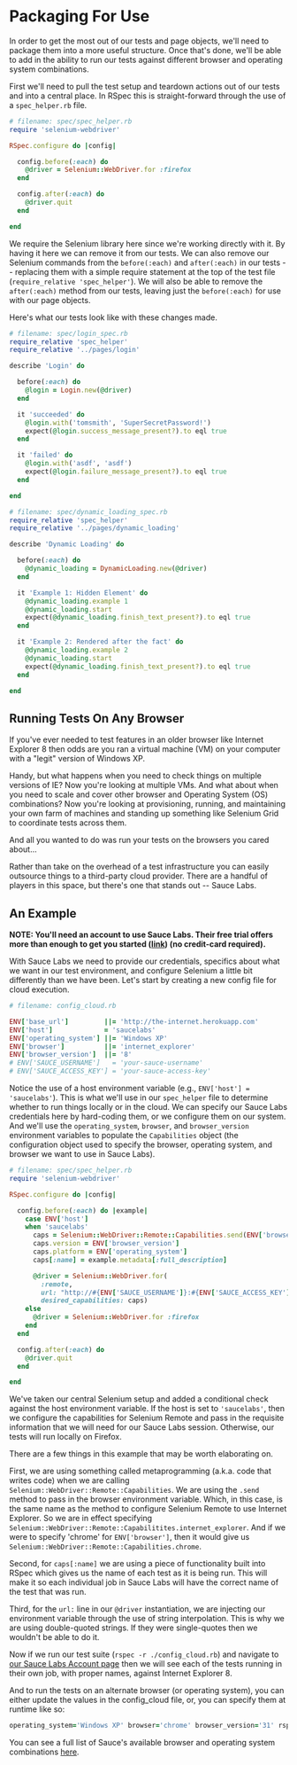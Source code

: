 # Packaging For Use

In order to get the most out of our tests and page objects, we'll need to package them into a more useful structure. Once that's done, we'll be able to add in the ability to run our tests against different browser and operating system combinations.

First we'll need to pull the test setup and teardown actions out of our tests and into a central place. In RSpec this is straight-forward through the use of a `spec_helper.rb` file.

```ruby
# filename: spec/spec_helper.rb
require 'selenium-webdriver'

RSpec.configure do |config|

  config.before(:each) do
    @driver = Selenium::WebDriver.for :firefox
  end

  config.after(:each) do
    @driver.quit
  end

end
```

We require the Selenium library here since we're working directly with it. By having it here we can remove it from our tests. We can also remove our Selenium commands from the `before(:each)` and `after(:each)` in our tests -- replacing them with a simple require statement at the top of the test file (`require_relative 'spec_helper'`). We will also be able to remove the `after(:each)` method from our tests, leaving just the `before(:each)` for use with our page objects.

Here's what our tests look like with these changes made.

```ruby
# filename: spec/login_spec.rb
require_relative 'spec_helper'
require_relative '../pages/login'

describe 'Login' do

  before(:each) do
    @login = Login.new(@driver)
  end

  it 'succeeded' do
    @login.with('tomsmith', 'SuperSecretPassword!')
    expect(@login.success_message_present?).to eql true
  end

  it 'failed' do
    @login.with('asdf', 'asdf')
    expect(@login.failure_message_present?).to eql true
  end

end
```

```ruby
# filename: spec/dynamic_loading_spec.rb
require_relative 'spec_helper'
require_relative '../pages/dynamic_loading'

describe 'Dynamic Loading' do

  before(:each) do
    @dynamic_loading = DynamicLoading.new(@driver)
  end

  it 'Example 1: Hidden Element' do
    @dynamic_loading.example 1
    @dynamic_loading.start
    expect(@dynamic_loading.finish_text_present?).to eql true
  end

  it 'Example 2: Rendered after the fact' do
    @dynamic_loading.example 2
    @dynamic_loading.start
    expect(@dynamic_loading.finish_text_present?).to eql true
  end

end
```

## Running Tests On Any Browser

If you've ever needed to test features in an older browser like Internet Explorer 8 then odds are you ran a virtual machine (VM) on your computer with a "legit" version of Windows XP.

Handy, but what happens when you need to check things on multiple versions of IE? Now you're looking at multiple VMs. And what about when you need to scale and cover other browser and Operating System (OS) combinations? Now you're looking at provisioning, running, and maintaining your own farm of machines and standing up something like Selenium Grid to coordinate tests across them.

And all you wanted to do was run your tests on the browsers you cared about...

Rather than take on the overhead of a test infrastructure you can easily outsource things to a third-party cloud provider. There are a handful of players in this space, but there's one that stands out -- Sauce Labs.

## An Example

__NOTE: You'll need an account to use Sauce Labs. Their free trial offers more than enough to get you started ([link](https://saucelabs.com/signup/trial)) (no credit-card required).__

With Sauce Labs we need to provide our credentials, specifics about what we want in our test environment, and configure Selenium a little bit differently than we have been. Let's start by creating a new config file for cloud execution.

```ruby
# filename: config_cloud.rb

ENV['base_url']         ||= 'http://the-internet.herokuapp.com'
ENV['host']             = 'saucelabs'
ENV['operating_system'] ||= 'Windows XP'
ENV['browser']          ||= 'internet_explorer'
ENV['browser_version']  ||= '8'
# ENV['SAUCE_USERNAME']   = 'your-sauce-username'
# ENV['SAUCE_ACCESS_KEY'] = 'your-sauce-access-key'
```

Notice the use of a host environment variable (e.g., `ENV['host'] = 'saucelabs'`). This is what we'll use in our `spec_helper` file to determine whether to run things locally or in the cloud. We can specify our Sauce Labs credentials here by hard-coding them, or we configure them on our system. And we'll use the `operating_system`, `browser`, and `browser_version` environment variables to populate the `Capabilities` object (the configuration object used to specify the browser, operating system, and browser we want to use in Sauce Labs).

```ruby
# filename: spec/spec_helper.rb
require 'selenium-webdriver'

RSpec.configure do |config|

  config.before(:each) do |example|
    case ENV['host']
    when 'saucelabs'
      caps = Selenium::WebDriver::Remote::Capabilities.send(ENV['browser'])
      caps.version = ENV['browser_version']
      caps.platform = ENV['operating_system']
      caps[:name] = example.metadata[:full_description]

      @driver = Selenium::WebDriver.for(
        :remote,
        url: "http://#{ENV['SAUCE_USERNAME']}:#{ENV['SAUCE_ACCESS_KEY']}@ondemand.saucelabs.com:80/wd/hub",
        desired_capabilities: caps)
    else
      @driver = Selenium::WebDriver.for :firefox
    end
  end

  config.after(:each) do
    @driver.quit
  end

end
```

We've taken our central Selenium setup and added a conditional check against the host environment variable. If the host is set to `'saucelabs'`, then we configure the capabilities for Selenium Remote and pass in the requisite information that we will need for our Sauce Labs session. Otherwise, our tests will run locally on Firefox.

There are a few things in this example that may be worth elaborating on.

First, we are using something called metaprogramming (a.k.a. code that writes code) when we are calling `Selenium::WebDriver::Remote::Capabilities`. We are using the `.send` method to pass in the browser environment variable. Which, in this case, is the same name as the method to configure Selenium Remote to use Internet Explorer. So we are in effect specifying `Selenium::WebDriver::Remote::Capabilitites.internet_explorer`. And if we were to specify 'chrome' for `ENV['browser']`, then it would give us `Selenium::WebDriver::Remote::Capabilities.chrome`.

Second, for `caps[:name]` we are using a piece of functionality built into RSpec which gives us the name of each test as it is being run. This will make it so each individual job in Sauce Labs will have the correct name of the test that was run.

Third, for the `url:` line in our `@driver` instantiation, we are injecting our environment variable through the use of string interpolation. This is why we are using double-quoted strings. If they were single-quotes then we wouldn't be able to do it.

Now if we run our test suite (`rspec -r ./config_cloud.rb`) and navigate to [our Sauce Labs Account page](https://saucelabs.com/account) then we will see each of the tests running in their own job, with proper names, against Internet Explorer 8.

And to run the tests on an alternate browser (or operating system), you can either update the values in the config_cloud file, or, you can specify them at runtime like so:

```ruby
operating_system='Windows XP' browser='chrome' browser_version='31' rspec -r ./config_cloud.rb
```

You can see a full list of Sauce's available browser and operating system combinations [here](https://saucelabs.com/platforms).
